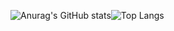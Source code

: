 
![Anurag's GitHub stats](https://github-readme-stats.vercel.app/api?username=kyoonge&show_icons=true&theme=tokyonight)![Top Langs](https://github-readme-stats.vercel.app/api/top-langs/?username=kyoonge&layout=compact&theme=tokyonight)
